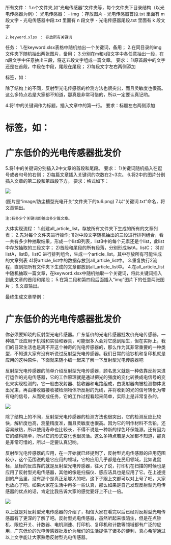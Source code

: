 所有文件：
    1.n个文件夹,如“光电传感器”文件夹等，每个文件夹下目录结构（以光电传感器为例）：
        光电传感器：
                    - img ：存放图片
                    - 光电传感器首段.txt       里面有 m 段文字
                    - 光电传感器中段.txt       里面有 n 段文字
                    - 光电传感器尾段.txt       里面有 k 段文字

    2.keyword.xlsx ： 存放所有关键词


任务：
    1.在keyword.xlsx表格中随机抽出一个关键词，备用；
    2.在同目录的img文件夹下随机抽出两张图片，备用；
    3.分别在m和k段文字中各任意抽出一段，在n段文字中任意抽出三段，将这五段文字组成一篇文章。
        要求：
            1)原首段中的文字还是在首段，中段在中段，尾段在尾段；
            2)每段文字左右两侧添加<p>标签，如：
                <p>除了结构上的不同，反射型光电传感器的检测方法也很突出，而且灵敏度也很高。这么多特点若是大家都不知道，那真是非常可惜的，所以一定要认真记哟。</p>
    4.将1中的关键词作为标题，插入文章中的第一行。
        要求：标题左右两侧添加<h1>标签，如：
            <h1>广东低价的光电传感器批发价</h1>
    5.将1中的关键词分别插入2中文章的首段和尾段。
        要求：
            1)关键词随机插入在逗号或者句号的右侧；
            2)每篇文章插入关键词的次数在2~3次。
    6.将2中的图片分别插入文章的第二段和第四段下方。
        要求：格式如下：
            <p><img src={imgpath}/image/防尘槽型光电开关/tu6.png></p>
            (图片是“image/防尘槽型光电开关”文件夹下的tu6.png)
    7.以“关键词.txt”命名，将文章输出。

    注:有多少个关键词即输出多少篇文章。



大体实现流程：
    1.创建all_article_list，存放所有文件夹下生成的所有的文章列表；
    2.先对每个文件夹进行操作;
        1)对中段文字随机抽出的三段进行排列组合，看一共有多少种抽取结果，形成一个listB列表，listB中的每个元素还是个list，此list中存放抽取的三段文字；
        2)首段和尾段的所有段落，分别形成listA，listC；
        3)对listA，listB，listC 进行排列组合，生成一个article_list，其中存放所有可能生成的文章列表
        4)将article_list中的数据存放到all_article_list中。
    3.重复执行2流程，直到把所有文件夹下生成的文章都放到all_article_list中。
    4.在all_article_list中随机抽取一篇文章，在keyword.xlsx中随机抽取一个关键词，将此关键词插入到此文章的首段和尾段；
    5.在第二段和第四段后面插入“img”图片下的任意两张图片；
    6.文章输出。



最终生成文章举例：

<h1>广东低价的光电传感器批发价</h1>
<p>你必须要知晓的反射型光电传感器。广东低价的光电传感器批发价光电传感器，一种被广泛应用于机械和实验和器具，可能很多人会对它感到陌生，但在实际上，我们的日常生活也是离不开这个神奇的光电传感器的，那么作为其非常重要的一种类型，不知道大家有没有听说过反射型光电传感器。我们日常的验钞机和复印机就是应用的这种原件，下面就来随小编一起来了解一下反射型光电传感器吧</p>
<p>反射型光电传感器的简单介绍反射型光电传感器，顾名思义就是一种依靠反射来进行运作的光电传感器，它的工作原理就是通过把光的强度的变化转换成电信号的变化来实现检测的。它一般由发射器、接收器和电路组成，由发射器向被检测物体发出光束，再由接收器接收被检测物体所反射的光线，并将收到的光的信号转化为带有电的信号，从而完成任务，它的工作过程看起来简单，实际上是非常复杂的。
</p>
<p><img src={imgpath}/image/防尘槽型光电开关/tu2.png></p>
<p>除了结构上的不同，反射型光电传感器的检测方法也很突出，它的检测反应比较快，解析度也高，测量精度准，而且灵敏度也很高。因为它的制作材料不含铅，还容易散热，所以使用寿命也比较长，不得不说是一种新的绿色环保能源。还有因为它的结构简单，所以它的形式变化也很灵活。这么多特点若是大家都不知道，那真是非常可惜的，所以一定要认真记哟。
</p>
<p>反射型光电传感器的应用，在一开始就已经提到了，反射型光电传感器的应用范围较小，这个范围说的是它应用的领域，它的应用几乎都是在民用领域，比如说鼠标，鼠标的反应靠的就是反射型光电传感器，往大了说，打印机在扫描的时候也是应用了反射型光电传感器，其他的像是扫描仪、感应洁具也是应用了它。在上述提到的产品里，没有那个是真正足够大的吧，这下子跟上文都可以对上号了吧，大家也放心了吧。如果大家在生活中再多一些认真，那么如果是自己发现反射型光电传感器的优点的话，肯定比我告诉大家的感觉要好上不止一倍。
</p>
<p><img src={imgpath}/image/防尘槽型光电开关/tu6.png></p>
<p>以上就是对反射型光电传感器的介绍了，相信大家在看完以后已经对反射型光电传感器有了更深的了解了吧。反射型光电传感器，虽然听起来很陌生，但是在点钞机、限位开关、计数器、电机测速、打印机、复印机和计数等领域都有广泛的应用，广东低价的光电传感器批发价为我们的生活提供了诸多的便利，真心希望通过以上文字能让大家熟悉反射型光电传感器。
</p>

